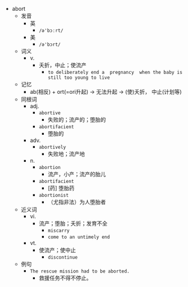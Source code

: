 - abort
  - 发音
    - 英
      - `/ə'bɔːrt/`
    - 美
      - `/ə'bɔrt/`
  - 词义
    - v.
      - 夭折，中止；使流产
        - `to deliberately end a  pregnancy  when the baby is still too young to live`
  - 记忆
    - ab(相反) + ort(=ori升起) → 无法升起 → (使)夭折， 中止(计划等)
  - 同根词
    - adj.
      - `abortive`
        - 失败的；流产的；堕胎的
      - `abortifacient`
        - 堕胎的
    - adv.
      - `abortively`
        - 失败地；流产地
    - n.
      - `abortion`
        - 流产，小产；流产的胎儿
      - `abortifacient`
        - [药] 堕胎药
      - `abortionist`
        - （尤指非法）为人堕胎者
  - 近义词
    - vi.
      - 流产；堕胎；夭折；发育不全
        - `miscarry`
        - `come to an untimely end`
    - vt.
      - 使流产；使中止
        - `discontinue`
  - 例句
    - `The rescue mission had to be aborted.`
      - 救援任务不得不停止。

